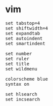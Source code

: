 vim
===

<pre>
set tabstop=4
set shiftwidth=4
set expandtab
set autoindent
set smartindent

set number
set ruler
set title
set wildmenu

colorscheme blue
syntax on

set hlsearch
set incsearch
</pre>
